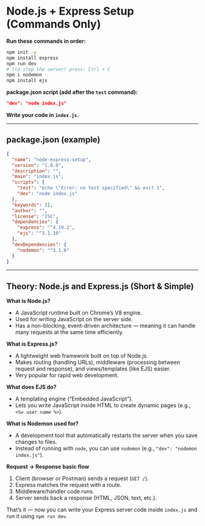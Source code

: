 
# Node.js + Express Setup (Commands Only)

**Run these commands in order:**

```bash
npm init -y
npm install express
npm run dev
# (to stop the server) press: Ctrl + C
npm i nodemon
npm install ejs
```

**package.json script (add after the `test` command):**
```json
"dev": "node index.js"
```

**Write your code in `index.js`.**

---

## package.json (example)

```json
{
  "name": "node-express-setup",
  "version": "1.0.0",
  "description": "",
  "main": "index.js",
  "scripts": {
    "test": "echo \"Error: no test specified\" && exit 1",
    "dev": "node index.js"
  },
  "keywords": [],
  "author": "",
  "license": "ISC",
  "dependencies": {
    "express": "^4.19.2",
    "ejs": "^3.1.10"
  },
  "devDependencies": {
    "nodemon": "^3.1.0"
  }
}
```

---

## Theory: Node.js and Express.js (Short & Simple)

**What is Node.js?**
- A JavaScript runtime built on Chrome’s V8 engine.  
- Used for writing JavaScript on the server side.  
- Has a non-blocking, event-driven architecture — meaning it can handle many requests at the same time efficiently.  

**What is Express.js?**
- A lightweight web framework built on top of Node.js.  
- Makes routing (handling URLs), middleware (processing between request and response), and views/templates (like EJS) easier.  
- Very popular for rapid web development.  

**What does EJS do?**
- A templating engine (“Embedded JavaScript”).  
- Lets you write JavaScript inside HTML to create dynamic pages (e.g., `<%= user.name %>`).  

**What is Nodemon used for?**
- A development tool that automatically restarts the server when you save changes to files.  
- Instead of running with `node`, you can use `nodemon` (e.g., `"dev": "nodemon index.js"`).  

**Request → Response basic flow**
1. Client (browser or Postman) sends a request (`GET /`).  
2. Express matches the request with a route.  
3. Middleware/handler code runs.  
4. Server sends back a response (HTML, JSON, text, etc.).  

That’s it — now you can write your Express server code inside `index.js` and run it using `npm run dev`.  
